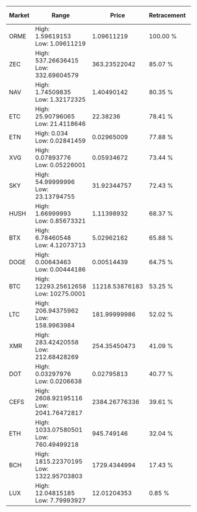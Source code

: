 | Market | Range | Price| Retracement | Doubles to 50% |
| --- | --- | --- | --- | --- |
| ORME | High: 1.59619153<br />Low: 1.09611219 | 1.09611219 | 100.00 % | 1.23 |
| ZEC | High: 537.26636415<br />Low: 332.69604579 | 363.23522042 | 85.07 % | 1.20 |
| NAV | High: 1.74509835<br />Low: 1.32172325 | 1.40490142 | 80.35 % | 1.09 |
| ETC | High: 25.90796065<br />Low: 21.4118646 | 22.38236 | 78.41 % | 1.06 |
| ETN | High: 0.034<br />Low: 0.02841459 | 0.02965009 | 77.88 % | 1.05 |
| XVG | High: 0.07893776<br />Low: 0.05226001 | 0.05934672 | 73.44 % | 1.11 |
| SKY | High: 54.99999996<br />Low: 23.13794755 | 31.92344757 | 72.43 % | 1.22 |
| HUSH | High: 1.66999993<br />Low: 0.85673321 | 1.11398932 | 68.37 % | 1.13 |
| BTX | High: 6.78460548<br />Low: 4.12073713 | 5.02962162 | 65.88 % | 1.08 |
| DOGE | High: 0.00643463<br />Low: 0.00444186 | 0.00514439 | 64.75 % | 1.06 |
| BTC | High: 12293.25612658<br />Low: 10275.0001 | 11218.53876183 | 53.25 % | 1.01 |
| LTC | High: 206.94375962<br />Low: 158.9963984 | 181.99999986 | 52.02 % | 1.01 |
| XMR | High: 283.42420558<br />Low: 212.68428269 | 254.35450473 | 41.09 % | 0.00 |
| DOT | High: 0.03297976<br />Low: 0.0206638 | 0.02795813 | 40.77 % | 0.00 |
| CEFS | High: 2608.92195116<br />Low: 2041.76472817 | 2384.26776336 | 39.61 % | 0.00 |
| ETH | High: 1033.07580501<br />Low: 760.49499218 | 945.749146 | 32.04 % | 0.00 |
| BCH | High: 1815.22370195<br />Low: 1322.95703803 | 1729.4344994 | 17.43 % | 0.00 |
| LUX | High: 12.04815185<br />Low: 7.79993927 | 12.01204353 | 0.85 % | 0.00 |
